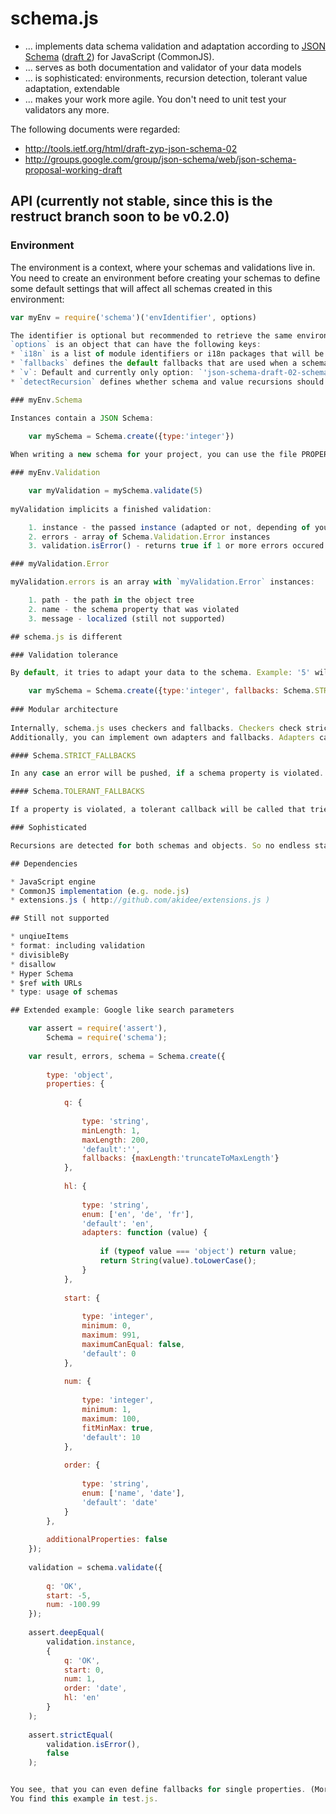 # schema.js

* ... implements data schema validation and adaptation according to [JSON Schema](http://json-schema.org/) ([draft 2](http://tools.ietf.org/html/draft-zyp-json-schema-02)) for JavaScript (CommonJS).
* ... serves as both documentation and validator of your data models
* ... is sophisticated: environments, recursion detection, tolerant value adaptation, extendable
* ... makes your work more agile. You don't need to unit test your validators any more.

The following documents were regarded:

* http://tools.ietf.org/html/draft-zyp-json-schema-02
* http://groups.google.com/group/json-schema/web/json-schema-proposal-working-draft

## API (currently not stable, since this is the restruct branch soon to be v0.2.0)

### Environment

The environment is a context, where your schemas and validations live in. You need to create an environment before creating your schemas to define some default settings that will affect all schemas created in this environment:

```js	
var myEnv = require('schema')('envIdentifier', options)

The identifier is optional but recommended to retrieve the same environment - without any options - in another script.
`options` is an object that can have the following keys:
* `i18n` is a list of module identifiers or i18n packages that will be used inside this environment. To omit all messages in the validation errors, just use `[]`. Example for an i18n module: http://github.com/akidee/i18n/default.js. Default: `[ '../i18n/default' ]`
* `fallbacks` defines the default fallbacks that are used when a schema is defined without the `fallbacks` attribute. Options: `'TOLERANT_FALLBACKS'`, `'STRICT_FALLBACKS'` or any other legal definition of the `fallbacks` attribute. Default: `'TOLERANT_FALLBACKS'`
* `v`: Default and currently only option: `'json-schema-draft-02-schema.js'`
* `detectRecursion` defines whether schema and value recursions should be detected. Not recommended to set to `false`. Default: `true`

### myEnv.Schema

Instances contain a JSON Schema:
	
	var mySchema = Schema.create({type:'integer'})

When writing a new schema for your project, you can use the file PROPERTY_OVERVIEW_02 to get a quick overview over all supported properties.

### myEnv.Validation

	var myValidation = mySchema.validate(5)
	
myValidation implicits a finished validation:

	1. instance - the passed instance (adapted or not, depending of your schema settings)
	2. errors - array of Schema.Validation.Error instances
	3. validation.isError() - returns true if 1 or more errors occured

### myValidation.Error

myValidation.errors is an array with `myValidation.Error` instances:

	1. path - the path in the object tree
	2. name - the schema property that was violated
	3. message - localized (still not supported)

## schema.js is different

### Validation tolerance

By default, it tries to adapt your data to the schema. Example: '5' will be casted to 5, if the schema requires the type 'integer'. But if you want to validate strictly, define your schema like this:

	var mySchema = Schema.create({type:'integer', fallbacks: Schema.STRICT_FALLBACKS});
	
### Modular architecture
	
Internally, schema.js uses checkers and fallbacks. Checkers check strictly, if an instance does violate the schema. If a schema property is violated, a fallback will be called, that can try to adapt the instance or push an error, if it fails.
Additionally, you can implement own adapters and fallbacks. Adapters can be used to change a value before the validation starts. (More documentation soon.)

#### Schema.STRICT_FALLBACKS

In any case an error will be pushed, if a schema property is violated.

#### Schema.TOLERANT_FALLBACKS

If a property is violated, a tolerant callback will be called that tries to adapt the value to the schema. If this fails, an error will be pushed.

### Sophisticated

Recursions are detected for both schemas and objects. So no endless stacks here. 

## Dependencies

* JavaScript engine
* CommonJS implementation (e.g. node.js)
* extensions.js ( http://github.com/akidee/extensions.js )

## Still not supported

* unqiueItems
* format: including validation
* divisibleBy
* disallow
* Hyper Schema
* $ref with URLs
* type: usage of schemas

## Extended example: Google like search parameters

	var assert = require('assert'),
		Schema = require('schema');
	
	var result, errors, schema = Schema.create({
	
		type: 'object',
		properties: {
		
			q: {
			
				type: 'string',
				minLength: 1,
				maxLength: 200,
				'default':'',
				fallbacks: {maxLength:'truncateToMaxLength'}
			},
			
			hl: {
			
				type: 'string',
				enum: ['en', 'de', 'fr'],
				'default': 'en',
				adapters: function (value) {
				
					if (typeof value === 'object') return value;
					return String(value).toLowerCase();
				}
			},
			
			start: {
			
				type: 'integer',
				minimum: 0,
				maximum: 991,
				maximumCanEqual: false,
				'default': 0
			},
			
			num: {
			
				type: 'integer',
				minimum: 1,
				maximum: 100,
				fitMinMax: true,
				'default': 10
			},
			
			order: {
			
				type: 'string',
				enum: ['name', 'date'],
				'default': 'date'
			}
		},
		
		additionalProperties: false
	});
	
	validation = schema.validate({
	
		q: 'OK',
		start: -5,
		num: -100.99
	});
	
	assert.deepEqual(
		validation.instance,
		{
			q: 'OK',
			start: 0,
			num: 1,
			order: 'date',
			hl: 'en'
		}
	);
	
	assert.strictEqual(
		validation.isError(),
		false
	);


You see, that you can even define fallbacks for single properties. (More documentation later.)
You find this example in test.js.

